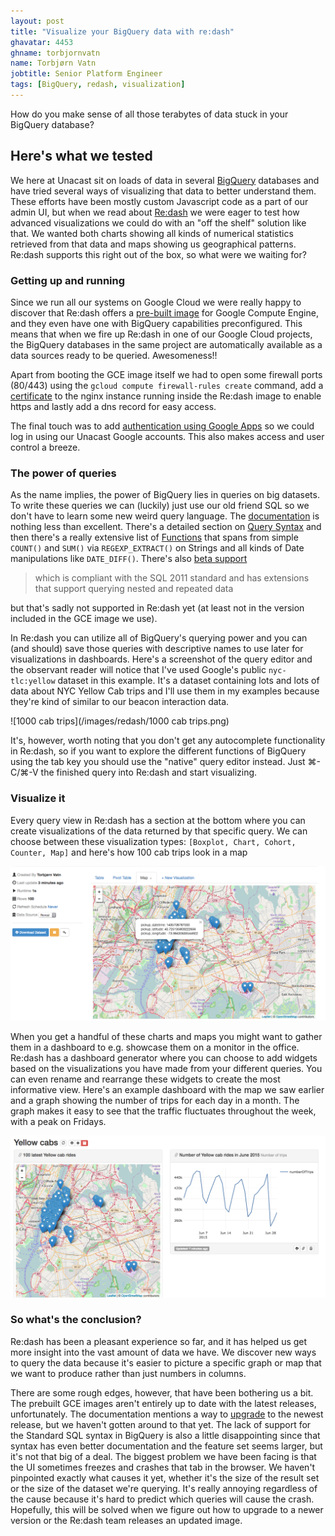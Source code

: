 ```yaml
---
layout: post
title: "Visualize your BigQuery data with re:dash"
ghavatar: 4453
ghname: torbjornvatn
name: Torbjørn Vatn
jobtitle: Senior Platform Engineer
tags: [BigQuery, redash, visualization]
---
```


<div class="message">
  How do you make sense of all those terabytes of data stuck in your BigQuery database?
</div>

## Here's what we tested

We here at Unacast sit on loads of data in several [BigQuery](https://cloud.google.com/bigquery/?utm_source=google&utm_medium=cpc&utm_campaign=2015-q1-cloud-emea-bigdata-bkws-freetrial-en&gclid=CLeD4dyo8c0CFYL4cgodLGMG1A) databases and have tried several ways of visualizing that data to better understand them. These efforts have been mostly custom Javascript code as a part of our admin UI, but when we read about [Re:dash](https://redash.io/) we were eager to test how advanced visualizations we could do with an "off the shelf" solution like that. We wanted both charts showing all kinds of numerical statistics retrieved from that data and maps showing us geographical patterns. Re:dash supports this right out of the box, so what were we waiting for?

### Getting up and running

Since we run all our systems on Google Cloud we were really happy to discover that Re:dash offers a [pre-built image](http://docs.redash.io/en/latest/setup.html#google-compute-engine) for Google Compute Engine, and they even have one with BigQuery capabilities preconfigured. This means that when we fire up Re:dash in one of our Google Cloud projects, the BigQuery databases in the same project are automatically available as a data sources ready to be queried. Awesomeness!!

Apart from booting the GCE image itself we had to open some firewall ports (80/443) using the `gcloud compute firewall-rules create` command, add a [certificate](http://docs.redash.io/en/latest/misc/ssl.html) to the nginx instance running inside the Re:dash image to enable https and lastly add a dns record for easy access.

The final touch was to add [authentication using Google Apps](http://docs.redash.io/en/latest/setup.html#users-google-authentication-setup) so we could log in using our Unacast Google accounts. This also makes access and user control a breeze.

### The power of queries

As the name implies, the power of BigQuery lies in queries on big datasets. To write these queries we can (luckily) just use our old friend SQL so we don't have to learn some new weird query language. The [documentation](https://cloud.google.com/bigquery/query-reference/) is nothing less than excellent. There's a detailed section on [Query Syntax](https://cloud.google.com/bigquery/query-reference#select-syntax) and then there's a really extensive list of [Functions](https://cloud.google.com/bigquery/query-reference#syntax-aggfunctions) that spans from simple `COUNT()` and `SUM()` via `REGEXP_EXTRACT()` on Strings and all kinds of Date manipulations like `DATE_DIFF()`. There's also [beta support](https://cloud.google.com/bigquery/sql-reference/)

> which is compliant with the SQL 2011 standard and has extensions that support querying nested and repeated data

but that's sadly not supported in Re:dash yet (at least not in the version included in the GCE image we use).

In Re:dash you can utilize all of BigQuery's querying power and you can (and should) save those queries with descriptive names to use later for visualizations in dashboards. Here's a screenshot of the query editor and the observant reader will notice that I've used Google's public `nyc-tlc:yellow` dataset in this example. It's a dataset containing lots and lots of data about NYC Yellow Cab trips and I'll use them in my examples because they're kind of similar to our beacon interaction data.

![1000 cab trips](/images/redash/1000 cab trips.png)

It's, however, worth noting that you don't get any autocomplete functionality in Re:dash, so if you want to explore the different functions of BigQuery using the tab key you should use the "native" query editor instead. Just ⌘-C/⌘-V the finished query into Re:dash and start visualizing.

### Visualize it

Every query view in Re:dash has a section at the bottom where you can create visualizations of the data returned by that specific query. We can choose between these visualization types: `[Boxplot, Chart, Cohort, Counter, Map]` and here's how 100 cab trips look in a map

![100 cab trips](/images/redash/visualizations.png)

When you get a handful of these charts and maps you might want to gather them in a dashboard to e.g. showcase them on a monitor in the office. Re:dash has a dashboard generator where you can choose to add widgets based on the visualizations you have made from your different queries. You can even rename and rearrange these widgets to create the most informative view. Here's an example dashboard with the map we saw earlier and a graph showing the number of trips for each day in a month. The graph makes it easy to see that the traffic fluctuates throughout the week, with a peak on Fridays.

![dashboard](/images/redash/dashboard.png)

### So what's the conclusion?

Re:dash has been a pleasant experience so far, and it has helped us get more insight into the vast amount of data we have. We discover new ways to query the data because it's easier to picture a specific graph or map that we want to produce rather than just numbers in columns.

There are some rough edges, however, that have been bothering us a bit. The prebuilt GCE images aren't entirely up to date with the latest releases, unfortunately. The documentation mentions a way to [upgrade](http://docs.redash.io/en/latest/upgrade.html) to the newest release, but we haven't gotten around to that yet. The lack of support for the Standard SQL syntax in BigQuery is also a little disappointing since that syntax has even better documentation and the feature set seems larger, but it's not that big of a deal. The biggest problem we have been facing is that the UI sometimes freezes and crashes that tab in the browser. We haven't pinpointed exactly what causes it yet, whether it's the size of the result set or the size of the dataset we're querying. It's really annoying regardless of the cause because it's hard to predict which queries will cause the crash. Hopefully, this will be solved when we figure out how to upgrade to a newer version or the Re:dash team releases an updated image.
